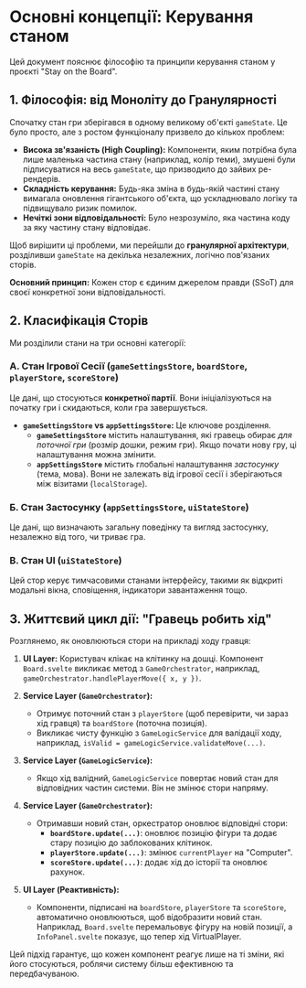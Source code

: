 # Основні концепції: Керування станом

Цей документ пояснює філософію та принципи керування станом у проєкті "Stay on the Board".

## 1. Філософія: від Моноліту до Гранулярності

Спочатку стан гри зберігався в одному великому об'єкті `gameState`. Це було просто, але з ростом функціоналу призвело до кількох проблем:

- **Висока зв'язаність (High Coupling):** Компоненти, яким потрібна була лише маленька частина стану (наприклад, колір теми), змушені були підписуватися на весь `gameState`, що призводило до зайвих ре-рендерів.
- **Складність керування:** Будь-яка зміна в будь-якій частині стану вимагала оновлення гігантського об'єкта, що ускладнювало логіку та підвищувало ризик помилок.
- **Нечіткі зони відповідальності:** Було незрозуміло, яка частина коду за яку частину стану відповідає.

Щоб вирішити ці проблеми, ми перейшли до **гранулярної архітектури**, розділивши `gameState` на декілька незалежних, логічно пов'язаних сторів.

**Основний принцип:** Кожен стор є єдиним джерелом правди (SSoT) для своєї конкретної зони відповідальності.

## 2. Класифікація Сторів

Ми розділили стани на три основні категорії:

### А. Стан Ігрової Сесії (`gameSettingsStore`, `boardStore`, `playerStore`, `scoreStore`)
Це дані, що стосуються **конкретної партії**. Вони ініціалізуються на початку гри і скидаються, коли гра завершується.

- **`gameSettingsStore` vs `appSettingsStore`:** Це ключове розділення.
    - **`gameSettingsStore`** містить налаштування, які гравець обирає *для поточної гри* (розмір дошки, режим гри). Якщо почати нову гру, ці налаштування можна змінити.
    - **`appSettingsStore`** містить глобальні налаштування *застосунку* (тема, мова). Вони не залежать від ігрової сесії і зберігаються між візитами (`localStorage`).

### Б. Стан Застосунку (`appSettingsStore`, `uiStateStore`)
Це дані, що визначають загальну поведінку та вигляд застосунку, незалежно від того, чи триває гра.

### В. Стан UI (`uiStateStore`)
Цей стор керує тимчасовими станами інтерфейсу, такими як відкриті модальні вікна, сповіщення, індикатори завантаження тощо.

## 3. Життєвий цикл дії: "Гравець робить хід"

Розглянемо, як оновлюються стори на прикладі ходу гравця:

1.  **UI Layer:** Користувач клікає на клітинку на дошці. Компонент `Board.svelte` викликає метод з `GameOrchestrator`, наприклад, `gameOrchestrator.handlePlayerMove({ x, y })`.

2.  **Service Layer (`GameOrchestrator`):**
    - Отримує поточний стан з `playerStore` (щоб перевірити, чи зараз хід гравця) та `boardStore` (поточна позиція).
    - Викликає чисту функцію з `GameLogicService` для валідації ходу, наприклад, `isValid = gameLogicService.validateMove(...)`.

3.  **Service Layer (`GameLogicService`):**
    - Якщо хід валідний, `GameLogicService` повертає новий стан для відповідних частин системи. Він не змінює стори напряму.

4.  **Service Layer (`GameOrchestrator`):**
    - Отримавши новий стан, оркестратор оновлює відповідні стори:
        - **`boardStore.update(...)`**: оновлює позицію фігури та додає стару позицію до заблокованих клітинок.
        - **`playerStore.update(...)`**: змінює `currentPlayer` на "Computer".
        - **`scoreStore.update(...)`**: додає хід до історії та оновлює рахунок.

5.  **UI Layer (Реактивність):**
    - Компоненти, підписані на `boardStore`, `playerStore` та `scoreStore`, автоматично оновлюються, щоб відобразити новий стан. Наприклад, `Board.svelte` перемальовує фігуру на новій позиції, а `InfoPanel.svelte` показує, що тепер хід VirtualPlayer.

Цей підхід гарантує, що кожен компонент реагує лише на ті зміни, які його стосуються, роблячи систему більш ефективною та передбачуваною.